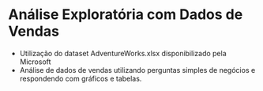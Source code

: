 # Análise Exploratória com Dados de Vendas

- Utilização do dataset AdventureWorks.xlsx disponibilizado pela Microsoft
- Análise de dados de vendas utilizando perguntas simples de negócios e respondendo com gráficos e tabelas.
